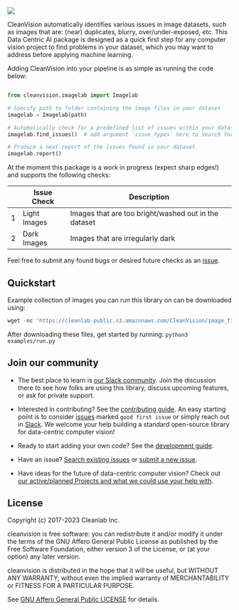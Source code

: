 ![](https://raw.githubusercontent.com/cleanlab/assets/master/cleanlab/cleanvision_logo_open_source_transparent.png)

CleanVision automatically identifies various issues in image datasets, such as images that are: (near) duplicates, blurry, over/under-exposed, etc. This Data Centric AI package is designed as a quick first step for any computer vision project to find problems in your dataset, which you may want to address before applying machine learning.

Adding CleanVision into your pipeline is as simple as running the code below:
```python

from cleanvision.imagelab import Imagelab

# Specify path to folder containing the image files in your dataset
imagelab = Imagelab(path)

# Automatically check for a predefined list of issues within your dataset
imagelab.find_issues()  # add argument `issue_types` here to search for specific issues

# Produce a neat report of the issues found in your dataset
imagelab.report()
```

At the moment this package is a work in progress (expect sharp edges!) and supports the following checks:

|     | Issue Check                                              | Description                                                                                                                                                                                                                                                                  |
| --- | ---------------------------------------------------------------------------------------------- | ---------------------------------------------------------------------------------------------------------------------------------------------------------------------------------------------------------------------------------------------------------------------------- |
| 1   | Light Images                                                                                        | Images that are too bright/washed out in the dataset                                   |
| 2   | Dark Images                                                                                         | Images that are irregularly dark                                |                                  |

Feel free to submit any found bugs or desired future checks as an [issue][issue].


## Quickstart

Example collection of images you can run this library on can be downloaded using:
```python
wget -nc 'https://cleanlab-public.s3.amazonaws.com/CleanVision/image_files.zip'
```
After downloading these files, get started by running: `python3 examples/run.py`


## Join our community

* The best place to learn is [our Slack community](https://cleanlab.ai/slack).  Join the discussion there to see how folks are using this library, discuss upcoming features, or ask for private support.

* Interested in contributing? See the [contributing guide](CONTRIBUTING.md). An easy starting point is to consider [issues](https://github.com/cleanlab/cleanvision/labels/good%20first%20issue) marked `good first issue` or simply reach out in [Slack](https://cleanlab.ai/slack). We welcome your help building a standard open-source library for data-centric computer vision!

* Ready to start adding your own code? See the [development guide](DEVELOPMENT.md).

* Have an issue? [Search existing issues](https://github.com/cleanlab/cleanvision/issues?q=is%3Aissue) or [submit a new issue](https://github.com/cleanlab/cleanvision/issues/new/choose).

* Have ideas for the future of data-centric computer vision? Check out [our active/planned Projects and what we could use your help with](https://github.com/cleanlab/cleanvision/projects).


## License

Copyright (c) 2017-2023 Cleanlab Inc.

cleanvision is free software: you can redistribute it and/or modify it under the terms of the GNU Affero General Public License as published by the Free Software Foundation, either version 3 of the License, or (at your option) any later version.

cleanvision is distributed in the hope that it will be useful, but WITHOUT ANY WARRANTY; without even the implied warranty of MERCHANTABILITY or FITNESS FOR A PARTICULAR PURPOSE.

See [GNU Affero General Public LICENSE](https://github.com/cleanlab/cleanvision/blob/main/LICENSE) for details.

[issue]: https://github.com/cleanlab/cleanvision/issues/new
